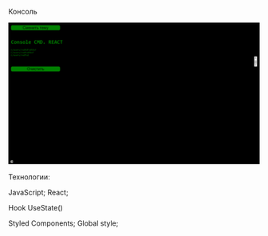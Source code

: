 Консоль


![Alt text](image.png)


Технологии:

JavaScript; React;

Hook UseState()

Styled Components;
Global style;




